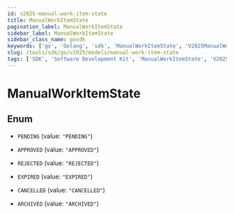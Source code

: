 ```yaml
---
id: v2025-manual-work-item-state
title: ManualWorkItemState
pagination_label: ManualWorkItemState
sidebar_label: ManualWorkItemState
sidebar_class_name: gosdk
keywords: ['go', 'Golang', 'sdk', 'ManualWorkItemState', 'V2025ManualWorkItemState'] 
slug: /tools/sdk/go/v2025/models/manual-work-item-state
tags: ['SDK', 'Software Development Kit', 'ManualWorkItemState', 'V2025ManualWorkItemState']
---
```


# ManualWorkItemState

## Enum


* `PENDING` (value: `"PENDING"`)

* `APPROVED` (value: `"APPROVED"`)

* `REJECTED` (value: `"REJECTED"`)

* `EXPIRED` (value: `"EXPIRED"`)

* `CANCELLED` (value: `"CANCELLED"`)

* `ARCHIVED` (value: `"ARCHIVED"`)


